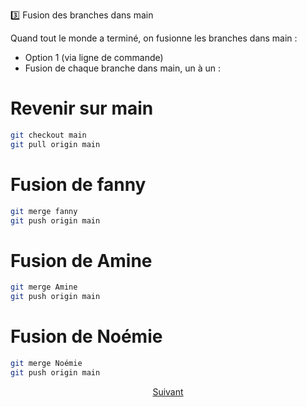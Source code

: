 3️⃣ Fusion des branches dans main

Quand tout le monde a terminé, on fusionne les branches dans main :
- Option 1 (via ligne de commande)
- Fusion de chaque branche dans main, un à un :

# Revenir sur main
``` bash
git checkout main
git pull origin main
```

# Fusion de fanny
``` bash
git merge fanny
git push origin main
``` 

# Fusion de Amine
``` bash
git merge Amine
git push origin main
```

# Fusion de Noémie
``` bash
git merge Noémie
git push origin main
``` 

<p align="center">
<a href="readme.md">Suivant</a>
</p>
